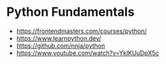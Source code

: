 # Python Fundamentals

* <https://frontendmasters.com/courses/python/>
* <https://www.learnpython.dev/>
* <https://github.com/nnja/python>
* <https://www.youtube.com/watch?v=YklKUuDpX5c>